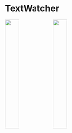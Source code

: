 # TextWatcher

<img src = "https://github.com/youuungh/android-example-kotlin/assets/97438155/307b720a-c6a3-46f0-b53f-ce773dc7dffc" width="30%" height="30%">
<img src = "https://github.com/youuungh/android-example-kotlin/assets/97438155/69751968-a0e2-4aac-8180-77fc8863ace1" width="30%" height="30%">

